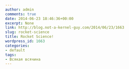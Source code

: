 ```yaml
---
author: admin
comments: true
date: 2014-06-23 18:46:36+00:00
excerpt: None
link: http://blog.not-a-kernel-guy.com/2014/06/23/1663
slug: rocket-science
title: Rocket Science!
wordpress_id: 1663
categories:
- default
tags:
- Всякая всячина
---
```




